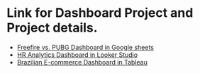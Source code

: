 # Link for Dashboard Project and Project details.

- [Freefire vs. PUBG Dashboard in Google sheets](https://docs.google.com/spreadsheets/d/1yTyAqfKaOVxCHUnyPE_r8DX5iGM1DkXpaVjRzFNixjE/edit?usp=sharing)
- [HR Analytics Dashboard in Looker Studio](https://lookerstudio.google.com/reporting/b3b7974e-6e69-4701-b3d2-48be68543bfd)
- [Brazilian E-commerce Dashboard in Tableau](https://public.tableau.com/app/profile/phatchara.soroschokchai/viz/BrazilianE-CommerceDashboard_17090547353790/Dashboard1#1)